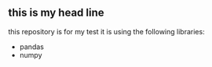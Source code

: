 ## this is my head line
this repository is for my test
it is using the following libraries:
- pandas
- numpy 